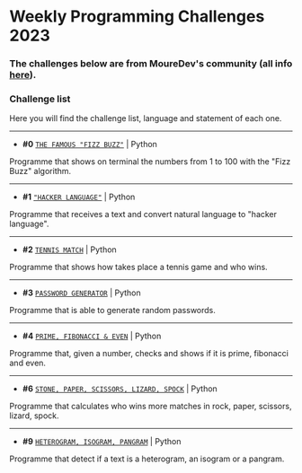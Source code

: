 # Weekly Programming Challenges 2023
### The challenges below are from MoureDev's community (all info [here](https://github.com/mouredev/retos-programacion-2023)).

### Challenge list
Here you will find the challenge list, language and statement of each one.

---
* **#0** [`THE FAMOUS "FIZZ BUZZ"`](./challenge0_the_famous_fizz_buzz.py) | Python

Programme that shows on terminal the numbers from 1 to 100 with the "Fizz Buzz" algorithm.

---
* **#1** [`"HACKER LANGUAGE"`](./challenge1_hacker_language.py) | Python

Programme that receives a text and convert natural language to "hacker language".

---
* **#2** [`TENNIS MATCH`](./challenge2_tennis_match.py) | Python

Programme that shows how takes place a tennis game and who wins.

---
* **#3** [`PASSWORD GENERATOR`](./challenge3_random_password_generator.py) | Python

Programme that is able to generate random passwords.

---
* **#4** [`PRIME, FIBONACCI & EVEN`](./challenge4_prime_fibonacci_even.py) | Python

Programme that, given a number, checks and shows if it is prime, fibonacci and even.

---
* **#6** [`STONE, PAPER, SCISSORS, LIZARD, SPOCK`](./challenge6_rock_paper_scissors_lizard_spock.py) | Python

Programme that calculates who wins more matches in rock, paper, scissors, lizard, spock.

---
* **#9** [`HETEROGRAM, ISOGRAM, PANGRAM`](./challenge9_heterogram_isogram_pangram.py) | Python

Programme that detect if a text is a heterogram, an isogram or a pangram.
